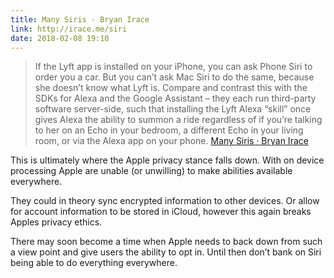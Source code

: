 ```yaml
---
title: Many Siris · Bryan Irace
link: http://irace.me/siri
date: 2018-02-08 19:10
---
```

> If the Lyft app is installed on your iPhone, you can ask Phone Siri to order you a car. But you can’t ask Mac Siri to do the same, because she doesn’t know what Lyft is. Compare and contrast this with the SDKs for Alexa and the Google Assistant – they each run third-party software server-side, such that installing the Lyft Alexa “skill” once gives Alexa the ability to summon a ride regardless of if you’re talking to her on an Echo in your bedroom, a different Echo in your living room, or via the Alexa app on your phone. 
[Many Siris · Bryan Irace](http://irace.me/siri)

This is ultimately where the Apple privacy stance falls down. With on device processing Apple are unable (or unwilling) to make abilities available everywhere.

They could in theory sync encrypted information to other devices. Or allow for account information to be stored in iCloud, however this again breaks Apples privacy ethics. 

There may soon become a time when Apple needs to back down from such a view point and give users the ability to opt in. Until then don’t bank on Siri being able to do everything everywhere.
